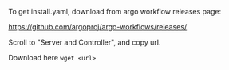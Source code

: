 To get install.yaml, download from argo workflow releases page: 

https://github.com/argoproj/argo-workflows/releases/

Scroll to "Server and Controller", and copy url.

Download here `wget <url>`